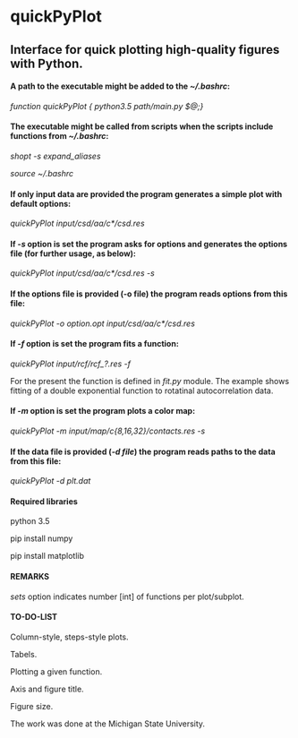 # quickPyPlot
## Interface for quick plotting high-quality figures with Python.

#### A path to the executable might be added to the *~/.bashrc*:

*function quickPyPlot { python3.5 path/main.py $@;}*

#### The executable might be called from scripts when the scripts include functions from *~/.bashrc*:

*shopt -s expand_aliases*

*source ~/.bashrc*

#### If only input data are provided the program generates a simple plot with default options: 

*quickPyPlot input/csd/aa/c\*/csd.res*

#### If *-s* option is set the program asks for options and generates the options file (for further usage, as below):

*quickPyPlot input/csd/aa/c\*/csd.res  -s*

#### If the options file is provided (-o file) the program reads options from this file: 

*quickPyPlot -o option.opt input/csd/aa/c\*/csd.res* 

#### If *-f* option is set the program fits a function: 

*quickPyPlot input/rcf/rcf_?.res -f*

For the present the function is defined in *fit.py* module. The example shows fitting of a double exponential function to rotatinal autocorrelation data.

#### If *-m* option is set the program plots a color map: 

*quickPyPlot -m input/map/c\{8,16,32\}/contacts.res -s*

#### If the data file is provided (*-d file*) the program reads paths to the data from this file: 

*quickPyPlot -d plt.dat*

#### Required libraries

python 3.5

pip install numpy

pip install matplotlib

#### REMARKS

*sets* option indicates number [int] of functions per plot/subplot.

#### TO-DO-LIST

Column-style, steps-style plots. 

Tabels.

Plotting a given function.

Axis and figure title.

Figure size.

The work was done at the Michigan State University.
